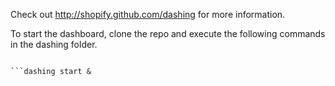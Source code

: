 Check out http://shopify.github.com/dashing for more information.

To start the dashboard, clone the repo and execute the following commands in the dashing folder.

```bundle install

```dashing start &

